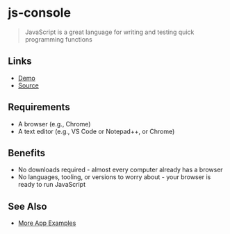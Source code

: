 # js-console

> JavaScript is a great language for writing and testing quick programming functions

## Links

- [Demo](https://profcase.github.io/js-console/)
- [Source](https://github.com/profcase/js-console)

## Requirements

- A browser (e.g., Chrome)
- A text editor (e.g., VS Code or Notepad++, or Chrome)

## Benefits

- No downloads required - almost every computer already has a browser
- No languages, tooling, or versions to worry about - your browser is ready to run JavaScript

## See Also

- [More App Examples](https://profcase.github.io/web-apps-list/)
